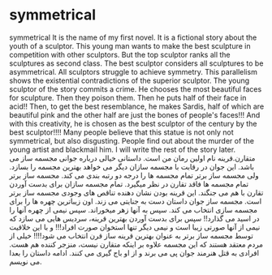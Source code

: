 # symmetrical

symmetrical
It is the name of my first novel.
It is a fictional story about the youth of a sculptor.
This young man wants to make the best sculpture in competition with other sculptors.
But the top sculptor ranks all the sculptures as second class.
The best sculptor considers all sculptures to be asymmetrical.
All sculptors struggle to achieve symmetry.
This parallelism shows the existential contradictions of the superior sculptor.
The young sculptor of the story commits a crime.
He chooses the most beautiful faces for sculpture.
Then they poison them.
Then he puts half of their face in acid!!
Then, to get the best resemblance, he makes Sardis, half of which are beautiful pink and the other half are just the bones of people's faces!!!
And with this creativity, he is chosen as the best sculptor of the century by the best sculptor!!!!
Many people believe that this statue is not only not symmetrical, but also disgusting.
People find out about the murder of the young artist and blackmail him.
I will write the rest of the story later.
متقارن.قرینه
نام اولین رمان من است.
داستانی خیالی درباره جوانی مجسمه ساز می باشد.
این جوان در رقابت با مجسمه سازان دیگر می خواهد بهترین مجسمه را بسازد. 
ولی مجسمه ساز برتر تمام مجسمه ها را درجه دو رتبه بندی می کند.
مجسمه ساز برتر تمام مجسمه ها فاقد تقارن در نظر میگیرد.
تمام مجسمه سازان برای بدست آوردن تقارن با هم می جنگند.
این قرینه بودن نشان دهنده تناقص های وجودی مجسمه ساز برتر است.
مجسمه ساز جوان داستان دست به جنایتی می زند.
اون زیباترین چهره ها را برای مجسمه سازی انتخاب می کند.
سپس به آنها زهر میخوراند.
سپس نیمی از چهره آنها را در اسید می گذارد!! 
سپس برای بدست آوردن بهترین قرینه، سردیس هایی می سازد که نیمی از آنها صورتی زیبا است و نیمی دیگر تنها استخوان صورت افراد!!!
و با این خلاقیت توسط مجسمه ساز برتر به عنوان بهترین قرینه ساز قرن انتخاب می شود!!!!
خیلی از مردم معتقد هستند که این مجسمه علاوه بر اینکه متقارن نیست، منزجر کننده هم هست.
افرادی به قتل هنرمند جوان پی می برند و از او باج گیری می کنند.
ادامه داستان را بعدا می نویسم.
